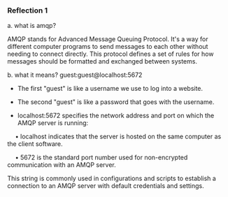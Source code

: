 ### Reflection 1
a. what is amqp?

AMQP stands for Advanced Message Queuing Protocol. It's a way for different computer programs to send messages to each other without needing to connect directly. This protocol defines a set of rules for how messages should be formatted and exchanged between systems. 

b. what it means? guest:guest@localhost:5672

- The first "guest" is like a username we use to log into a website.

- The second "guest" is like a password that goes with the username.

- localhost:5672 specifies the network address and port on which the AMQP server is running:
  
&emsp; • localhost indicates that the server is hosted on the same computer as the client software.

&emsp; • 5672 is the standard port number used for non-encrypted communication with an AMQP server.

This string is commonly used in configurations and scripts to establish a connection to an AMQP server with default credentials and settings.
